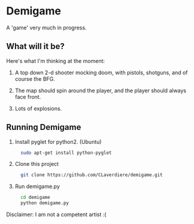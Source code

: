Demigame
===========================

A 'game' very much in progress.

What will it be?
---------------------------

Here's what I'm thinking at the moment:

1. A top down 2-d shooter mocking doom, with 
   pistols, shotguns, and of course the BFG.

2. The map should spin around the player, and the player
   should always face front. 

3. Lots of explosions.

Running Demigame
---------------------------
1. Install pyglet for python2. (Ubuntu)
    ```bash
      sudo apt-get install python-pyglet
    ```

2. Clone this project
    ```bash
      git clone https://github.com/CLaverdiere/demigame.git
    ```

3. Run demigame.py
    ```bash
      cd demigame
      python demigame.py
    ```

Disclaimer: I am not a competent artist :(
